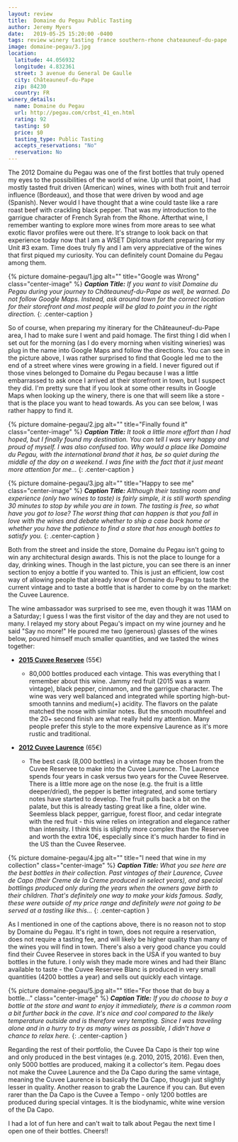 ```yaml
---
layout: review
title:  Domaine du Pegau Public Tasting
author: Jeremy Myers
date:   2019-05-25 15:20:00 -0400
tags: review winery tasting france southern-rhone chateauneuf-du-pape
image: domaine-pegau/3.jpg
location:
  latitude: 44.056932
  longitude: 4.832361 
  street: 3 avenue du General De Gaulle
  city: Châteauneuf-du-Pape
  zip: 84230
  country: FR
winery_details:
  name: Domaine du Pegau
  url: http://pegau.com/crbst_41_en.html
  rating: 92
  tasting: $0
  price: $0
  tasting_type: Public Tasting
  accepts_reservations: "No"
  reservation: No
---
```

The 2012 Domaine du Pegau was one of the first bottles that truly opened my eyes to the possibilities of the world of wine.  Up until that point, I had mostly tasted fruit driven (American) wines, wines with both fruit and terroir influence (Bordeaux), and those that were driven by wood and age (Spanish).  Never would I have thought that a wine could taste like a rare roast beef with crackling black pepper.  That was my introduction to the garrigue character of French Syrah from the Rhone.  Afterthat wine, I remember wanting to explore more wines from more areas to see what exotic flavor profiles were out there.  It's strange to look back on that experience today now that I am a WSET Diploma student preparing for my Unit #3 exam.  Time does truly fly and I am very appreciative of the wines that first piqued my curiosity.  You can definitely count Domaine du Pegau among them.

{% picture domaine-pegau/1.jpg alt="" title="Google was Wrong" class="center-image" %}
***Caption Title:*** *If you want to visit Domaine du Pegau during your journey to Châteauneuf-du-Pape as well, be warned.  Do not follow Google Maps.  Instead, ask around town for the correct location for their storefront and most people will be glad to point you in the right direction.*
{: .center-caption }

So of course, when preparing my itinerary for the Châteauneuf-du-Pape area, I had to make sure I went and paid homage.  The first thing I did when I set out for the morning (as I do every morning when visiting wineries) was plug in the name into Google Maps and follow the directions.  You can see in the picture above, I was rather surprised to find that Google led me to the end of a street where vines were growing in a field.  I never figured out if those vines belonged to Domaine du Pegau because I was a little embarrassed to ask once I arrived at their storefront in town, but I suspect they did.  I'm pretty sure that if you look at some other results in Google Maps when looking up the winery, there is one that will seem like a store - that is the place you want to head towards.  As you can see below, I was rather happy to find it.

{% picture domaine-pegau/2.jpg alt="" title="Finally found it" class="center-image" %}
***Caption Title:*** *It took a little more effort than I had hoped, but I finally found my destination.  You can tell I was very happy and proud of myself.  I was also confused too.  Why would a place like Domaine du Pegau, with the international brand that it has, be so quiet during the middle of the day on a weekend.  I was fine with the fact that it just meant more attention for me...*
{: .center-caption }

{% picture domaine-pegau/3.jpg alt="" title="Happy to see me" class="center-image" %}
***Caption Title:*** *Although their tasting room and experience (only two wines to taste) is fairly simple, it is still worth spending 30 minutes to stop by while you are in town.  The tasting is free, so what have you got to lose?  The worst thing that can happen is that you fall in love with the wines and debate whether to ship a case back home or whether you have the patience to find a store that has enough bottles to satisfy you.*
{: .center-caption }

Both from the street and inside the store, Domaine du Pegau isn't going to win any architectural design awards.  This is not the place to lounge for a day, drinking wines.  Though in the last picture, you can see there is an inner section to enjoy a bottle if you wanted to.  This is just an efficient, low cost way of allowing people that already know of Domaine du Pegau to taste the current vintage and to taste a bottle that is harder to come by on the market: the Cuvee Laurence.  

The wine ambassador was surprised to see me, even though it was 11AM on a Saturday; I guess I was the first visitor of the day and they are not used to many.  I relayed my story about Pegau's impact on my wine journey and he said "Say no more!"  He poured me two (generous) glasses of the wines below, poured himself much smaller quantities, and we tasted the wines together:

* [**2015 Cuvee Reservee**](http://www.pegau.com/crbst_5.html) (55€)
  * 80,000 bottles produced each vintage.  This was everything that I remember about this wine.  Jammy red fruit (2015 was a warm vintage), black pepper, cinnamon, and the garrigue character.  The wine was very well balanced and integrated while sporting high-but-smooth tannins and medium(+) acidity.  The flavors on the palate matched the nose with similar notes.  But the smooth mouthfeel and the 20+ second finish are what really held my attention.   Many people prefer this style to the more expensive Laurence as it's more rustic and traditional.

* [**2012 Cuvee Laurence**](http://www.pegau.com/crbst_8.html) (65€)
  * The best cask (8,000 bottles) in a vintage may be chosen from the Cuvee Reservee to make into the Cuvee Laurence.  The Laurence spends four years in cask versus two years for the Cuvee Reservee.  There is a little more age on the nose (e.g. the fruit is a little deeper/dried), the pepper is better integrated, and some tertiary notes have started to develop.  The fruit pulls back a bit on the palate, but this is already tasting great like a fine, older wine.  Seemless black pepper, garrigue, forest floor, and cedar integrate with the red fruit - this wine relies on integration and elegance rather than intensity.  I think this is slightly more complex than the Reservee and worth the extra 10€, especially since it's much harder to find in the US than the Cuvee Reservee.

{% picture domaine-pegau/4.jpg alt="" title="I need that wine in my collection" class="center-image" %}
***Caption Title:*** *What you see here are the best bottles in their collection.  Past vintages of their Laurence, Cuvee de Capo (their Creme de la Creme produced in select years), and special bottlings produced only during the years when the owners gave birth to their children.  That's definitely one way to make your kids famous.  Sadly, these were outside of my price range and definitely were not going to be served at a tasting like this...*
{: .center-caption }

As I mentioned in one of the captions above, there is no reason not to stop by Domaine du Pegau.  It's right in town, does not require a reservation, does not require a tasting fee, and will likely be higher quality than many of the wines you will find in town.  There's also a very good chance you could find their Cuvee Reservee in stores back in the USA if you wanted to buy bottles in the future.  I only wish they made more wines and had their Blanc available to taste - the Cuvee Reservee Blanc is produced in very small quantities (4200 bottles a year) and sells out quickly each vintage.

{% picture domaine-pegau/5.jpg alt="" title="For those that do buy a bottle..." class="center-image" %}
***Caption Title:*** *If you do choose to buy a bottle at the store and want to enjoy it immediately, there is a common room a bit further back in the cave.  It's nice and cool compared to the likely temperature outside and is therefore very tempting.  Since I was traveling alone and in a hurry to try as many wines as possible, I didn't have a chance to relax here.*
{: .center-caption }

Regarding the rest of their portfolio, the Cuvee Da Capo is their top wine and only produced in the best vintages (e.g. 2010, 2015, 2016).  Even then, only 5000 bottles are produced, making it a collector's item.  Pegau does not make the Cuvee Laurence and the Da Capo during the same vintage, meaning the Cuvee Laurence is basically the Da Capo, though just slightly lesser in quality.  Another reason to grab the Laurence if you can.  But even rarer than the Da Capo is the Cuvee a Tempo - only 1200 bottles are produced during special vintages.  It is the biodynamic, white wine version of the Da Capo.

I had a lot of fun here and can't wait to talk about Pegau the next time I open one of their bottles.  Cheers!!

